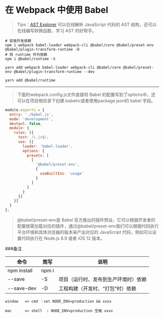 # 在 Webpack 中使用 Babel


> Tips：[AST Explorer](https://astexplorer.net/) 可以在线解析 JavaScript 代码的 AST 结构，还可以在线编写转换函数，学习 AST 的好帮手。

```shell
# 安装开发依赖
npm i webpack babel-loader webpack-cli @babel/core @babel/preset-env @babel/plugin-transform-runtime -D
# 将 runtime 作为依赖
npm i @babel/runtime -S

yarn add webpack babel-loader webpack-cli @babel/core @babel/preset-env @babel/plugin-transform-runtime --dev

yarn add @babel/runtime
```

---

> 下面的webpack.config.js文件直接将 Babel 的配置写到了options中，还可以在项目根目录下创建.babelrc或者使用package.json的 babel 字段。

```js
module.exports = {
  entry: './babel.js',
  mode: 'development',
  devtool: false,
  module: {
    rules: [{
      test: /\.js$/,
      use: [{
        loader: 'babel-loader',
        options: {
          presets: [
            [
              '@babel/preset-env',
              {
                useBuiltIns: 'usage'
              }
            ]
          ]
        }
      }]
    }]
  }
};
```


> @babel/preset-env是 Babel 官方推出的插件预设，它可以根据开发者的配置按需加载对应的插件，通过@babel/preset-env我们可以根据代码执行平台环境和具体浏览器的版本来产出对应的 JavaScript 代码，例如可以设置代码执行在 Node.js 8.9 或者 iOS 12 版本。








###备注

命令 | 简写 | 说明
---|---|---
npm install  | npm i
--save  | -S |  项目（运行时、发布到生产环境时）依赖
--save-dev  |  -D | 工程构建（开发时、“打包”时）依赖


```shell
window   => cmd ：set NODE_ENV=production && xxxx

mac      => shell  : NODE_ENV=production 空格 xxxx
```

